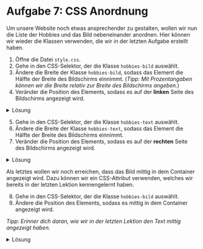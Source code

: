 # Aufgabe 7: CSS Anordnung

Um unsere Website noch etwas ansprechender zu gestalten, wollen wir nun die Liste der Hobbies und das Bild nebeneinander anordnen. Hier können wir wieder die Klassen verwenden, die wir in der letzten Aufgabe erstellt haben.

1. Öffne die Datei `style.css`.
2. Gehe in den CSS-Selektor, der die Klasse `hobbies-bild` auswählt.
3. Ändere die Breite der Klasse `hobbies-bild`, sodass das Element die Hälfte der Breite des Bildschirms einnimmt. (_Tipp: Mit Prozentangaben können wir die Breite relativ zur Breite des Bildschirms angeben._)
4. Veränder die Position des Elements, sodass es auf der **linken** Seite des Bildschirms angezeigt wird.

<details>
  <summary>Lösung</summary>

```css
.hobbies-bild {
  width: 50%;
  float: left;
}
```

</details>

5. Gehe in den CSS-Selektor, der die Klasse `hobbies-text` auswählt.
6. Ändere die Breite der Klasse `hobbies-text`, sodass das Element die Hälfte der Breite des Bildschirms einnimmt.
7. Veränder die Position des Elements, sodass es auf der **rechten** Seite des Bildschirms angezeigt wird.

<details>
  <summary>Lösung</summary>

```css
.hobbies-text {
  width: 50%;
  float: right;
}
```

</details>

Als letztes wollen wir noch erreichen, dass das Bild mittig in dem Container angezeigt wird. Dazu können wir ein CSS-Attribut verwenden, welches wir bereits in der letzten Lektion kennengelernt haben.

8. Gehe in den CSS-Selektor, der die Klasse `hobbies-bild` auswählt.
9. Ändere die Position des Elements, sodass es mittig in dem Container angezeigt wird.

_Tipp: Erinner dich daran, wie wir in der letzten Lektion den Text mittig angezeigt haben._

<details>
  <summary>Lösung</summary>

```css
.hobbies-bild {
  width: 50%;
  float: left;
  text-align: center;
}
```

</details>
